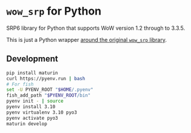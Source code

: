 # `wow_srp` for Python

SRP6 library for Python that supports WoW version 1.2 through to 3.3.5.

This is just a Python wrapper [around the original `wow_srp` library](https://github.com/gtker/wow_srp).


## Development

```bash
pip install maturin
curl https://pyenv.run | bash
# For fish
set -U PYENV_ROOT "$HOME/.pyenv"
fish_add_path "$PYENV_ROOT/bin"
pyenv init - | source
pyenv install 3.10
pyenv virtualenv 3.10 pyo3
pyenv activate pyo3
maturin develop
```
